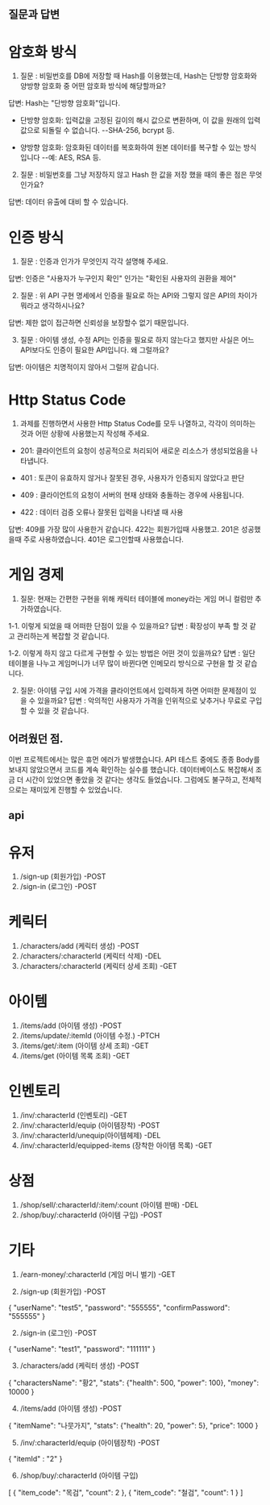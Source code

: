 ## 질문과 답변 

# 암호화 방식
1. 질문 : 비밀번호를 DB에 저장할 때 Hash를 이용했는데, Hash는 단방향 암호화와 양방향 암호화 중 어떤 암호화 방식에 해당할까요?

답변: Hash는 "단방향 암호화"입니다.

- 단방향 암호화: 입력값을 고정된 길이의 해시 값으로 변환하며, 이 값을 원래의 입력값으로 되돌릴 수 없습니다.
--SHA-256, bcrypt 등.

- 양방향 암호화: 암호화된 데이터를 복호화하여 원본 데이터를 복구할 수 있는 방식입니다
--예: AES, RSA 등.

2. 질문 : 비밀번호를 그냥 저장하지 않고 Hash 한 값을 저장 했을 때의 좋은 점은 무엇인가요?

답변: 데이터 유출에 대비 할 수 있습니다. 

# 인증 방식
1. 질문 : 인증과 인가가 무엇인지 각각 설명해 주세요.

답변: 인증은 "사용자가 누구인지 확인"
      인가는 "확인된 사용자의 권환을 제어"

2. 질문 : 위 API 구현 명세에서 인증을 필요로 하는 API와 그렇지 않은 API의 차이가 뭐라고 생각하시나요?

답변: 제한 없이 접근하면 신뢰성을 보장할수 없기 때문입니다.


3. 질문 : 아이템 생성, 수정 API는 인증을 필요로 하지 않는다고 했지만 사실은 어느 API보다도 인증이 필요한 API입니다. 왜 그럴까요?

답변: 아이템은 치명적이지 않아서 그럴꺼 같습니다. 

# Http Status Code
1. 과제를 진행하면서 사용한 Http Status Code를 모두 나열하고, 각각이 의미하는 것과 어떤 상황에 사용했는지 작성해 주세요.

- 201: 클라이언트의 요청이 성공적으로 처리되어 새로운 리소스가 생성되었음을 나타냅니다.

- 401 : 토큰이 유효하지 않거나 잘못된 경우, 사용자가 인증되지 않았다고 판단

- 409 :  클라이언트의 요청이 서버의 현재 상태와 충돌하는 경우에 사용됩니다.

- 422 : 데이터 검증 오류나 잘못된 입력을 나타낼 때 사용


답변: 409를 가장 많이 사용한거 같습니다. 422는 회원가입때 사용했고. 201은 성공했을때 주로 사용하였습니다.  401은 로그인할때 사용했습니다.


# 게임 경제

1. 질문: 현재는 간편한 구현을 위해 캐릭터 테이블에 money라는 게임 머니 컬럼만 추가하였습니다.

1-1. 이렇게 되었을 때 어떠한 단점이 있을 수 있을까요?
답변 : 확장성이 부족 할 것 같고 관리하는게 복잡할 것 같습니다.

1-2. 이렇게 하지 않고 다르게 구현할 수 있는 방법은 어떤 것이 있을까요?
답변 : 일단 테이블을 나누고 게임머니가 너무 많이 바뀐다면 인메모리 방식으로 구현을 할 것 같습니다.  

2. 질문: 아이템 구입 시에 가격을 클라이언트에서 입력하게 하면 어떠한 문제점이 있을 수 있을까요?
답변 : 악의적인 사용자가 가격을 인위적으로 낮추거나 무료로 구입할 수 있을 것 같습니다.

## 어려웠던 점. 
이번 프로젝트에서는 많은 휴먼 에러가 발생했습니다. API 테스트 중에도 종종 Body를 보내지 않았으면서 코드를 계속 확인하는 실수를 했습니다. 데이터베이스도 복잡해서 조금 더 시간이 있었으면 좋았을 것 같다는 생각도 들었습니다. 그럼에도 불구하고, 전체적으로는 재미있게 진행할 수 있었습니다.


## api 

# 유저
1. /sign-up (회원가입) -POST
2. /sign-in (로그인)   -POST

# 케릭터
1. /characters/add (케릭터 생성) -POST
2. /characters/:characterId (케릭터 삭제) -DEL
3. /characters/:characterId (케릭터 상세 조회) -GET

# 아이템
1. /items/add (아이템 생성) -POST
2. /items/update/:itemId (아이템 수정.) -PTCH
3. /items/get/:item (아이템 상세 조회) -GET
4. /items/get (아이템 목록 조회) -GET

# 인벤토리
1. /inv/:characterId (인벤토리) -GET
2. /inv/:characterId/equip (아이템장착) -POST
3. /inv/:characterId/unequip(아이템헤제) -DEL
4. /inv/:characterId/equipped-items (장착한 아이템 목록) -GET

# 상점
1. /shop/sell/:characterId/:item/:count (아이템 판매) -DEL
2. /shop/buy/:characterId (아이템 구입) -POST


# 기타
1. /earn-money/:characterId (게임 머니 벌기) -GET





1. /sign-up (회원가입) -POST

{
	"userName": 	   "test5",
	"password": 	   "555555",
	"confirmPassword": "555555"
}


2. /sign-in (로그인)   -POST

{
	"userName": 			 "test1",
	"password": 			 "111111"
}


3. /characters/add (케릭터 생성) -POST

{
	"charactersName": "황2",
	"stats": {"health": 500, "power": 100},
	"money": 10000
}

4. /items/add (아이템 생성) -POST

{
	"itemName": "나뭇가지",
	"stats": 	  {"health": 20, "power": 5},
	"price": 		1000
}

5. /inv/:characterId/equip (아이템장착) -POST

{
	"itemId" : "2"
}

6. /shop/buy/:characterId (아이템 구입)

[
	{
		"item_code": "목검",
		"count": 		2
	},
	{
		"item_code": "철검",
		"count": 		1
	}
]